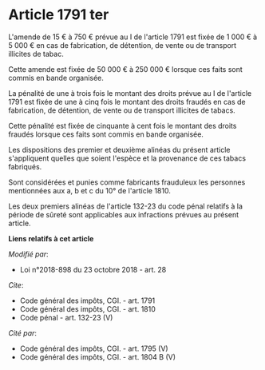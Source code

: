 # Article 1791 ter

L'amende de 15 € à 750 € prévue au I de l'article 1791 est fixée de 1 000 € à 5 000 € en cas de fabrication, de détention, de
vente ou de transport illicites de tabac. 

Cette amende est fixée de 50 000 € à 250 000 € lorsque ces faits sont commis en bande organisée. 

La pénalité de une à trois fois le montant des droits prévue au I de l'article 1791 est fixée de une à cinq fois le montant
des droits fraudés en cas de fabrication, de détention, de vente ou de transport illicites de tabacs. 

Cette pénalité est fixée de cinquante à cent fois le montant des droits fraudés lorsque ces faits sont commis en bande
organisée. 

Les dispositions des premier et deuxième alinéas du présent article s'appliquent quelles que soient l'espèce et la provenance
de ces tabacs fabriqués. 

Sont considérées et punies comme fabricants frauduleux les personnes mentionnées aux a, b et c du 10° de l'article 1810. 

Les deux premiers alinéas de l'article 132-23 du code pénal relatifs à la période de sûreté sont applicables aux infractions
prévues au présent article.

**Liens relatifs à cet article**

_Modifié par_:

  - Loi n°2018-898 du 23 octobre 2018 - art. 28

_Cite_:

  - Code général des impôts, CGI. - art. 1791
  - Code général des impôts, CGI. - art. 1810
  - Code pénal - art. 132-23 (V)

_Cité par_:

  - Code général des impôts, CGI. - art. 1795 (V)
  - Code général des impôts, CGI. - art. 1804 B (V)
